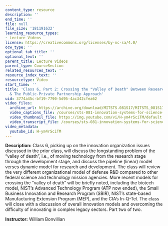 ```yaml
---
content_type: resource
description: ''
end_time: ''
file: null
file_size: '181191632'
learning_resource_types:
- Lecture Videos
license: https://creativecommons.org/licenses/by-nc-sa/4.0/
ocw_type: ''
optional_tab_title: ''
optional_text: ''
parent_title: Lecture Videos
parent_type: CourseSection
related_resources_text: ''
resource_index_text: ''
resourcetype: Video
start_time: ''
title: 'Class 6, Part 2: Crossing the "Valley of Death" Between Research and Development
  & The Public-Private Partnership Approach'
uid: 3774a45c-bf19-7790-5d95-4ac342cfea62
video_files:
  archive_url: https://archive.org/download/MITSTS.081S17/MITSTS_081S17_Class06_2_300k.mp4
  video_captions_file: /courses/sts-081-innovation-systems-for-science-technology-energy-manufacturing-and-health-spring-2017/33e8014496e0584ea1eca6348fed0f0b_H-ym4rSciTM.vtt
  video_thumbnail_file: https://img.youtube.com/vi/H-ym4rSciTM/default.jpg
  video_transcript_file: /courses/sts-081-innovation-systems-for-science-technology-energy-manufacturing-and-health-spring-2017/28db143c62a43603ec7cd99078db6b4e_H-ym4rSciTM.pdf
video_metadata:
  youtube_id: H-ym4rSciTM
---
```


**Description:** Class 6, picking up on the innovation organization issues discussed in the prior class, will discuss the longstanding problem of the “valley of death”, i.e., of moving technology from the research stage through the development stage, and discuss the pipeline (linear) model verses dynamic model for research and development. The class will review the very different organizational model of defense R&D compared to other federal science and technology mission agencies. More recent models for crossing the “valley of death” will be briefly noted, including the biotech model, NIST’s Advanced Technology Program (ATP now ended), the Small Business Innovation and Research Program (SBIR), NIST’s state-based Manufacturing Extension Program (MEP), and the CIA’s In-Q-Tel. The class will close with a discussion of overall innovation models and overcoming the difficulty of innovating in complex legacy sectors. Part two of two.

**Instructor:** William Bonvillian

